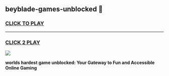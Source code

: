 
## beyblade-games-unblocked 👋
<h3>
<a href="https://premium.freeplayer.one?title=beyblade-games-unblocked&ref=14F">CLICK TO PLAY</a></h3>
<hr>

<h3>
<a href="https://premium.freeplayer.one?title=beyblade-games-unblocked&ref=14F">CLICK 2 PLAY</a>
  
</h3>

<a href="https://premium.freeplayer.one?title=beyblade-games-unblocked&ref=12F/"><img src="https://clearcache.store/games.png"></a>


**worlds hardest game unblocked: Your Gateway to Fun and Accessible Online Gaming**

